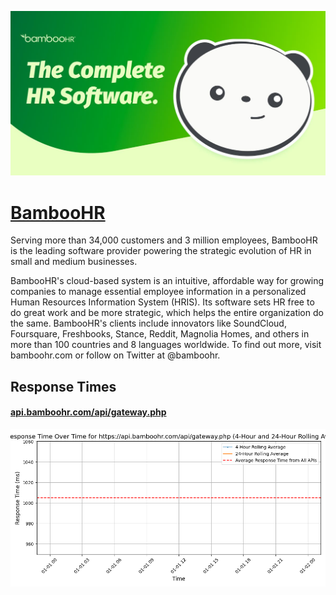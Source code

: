 [![Visit BambooHR](imagePreview.jpg)](https://bamboohr.com)

# [BambooHR](https://bamboohr.com)

Serving more than 34,000 customers and 3 million employees, BambooHR is the leading software provider powering the strategic evolution of HR in small and medium businesses.

BambooHR's cloud-based system is an intuitive, affordable way for growing companies to manage essential employee information in a personalized Human Resources Information System (HRIS). Its software sets HR free to do great work and be more strategic, which helps the entire organization do the same. BambooHR's clients include innovators like SoundCloud, Foursquare, Freshbooks, Stance, Reddit, Magnolia Homes, and others in more than 100 countries and 8 languages worldwide. To find out more, visit bamboohr.com or follow on Twitter at @bamboohr.

## Response Times

#### [api.bamboohr.com/api/gateway.php](https://api.bamboohr.com/api/gateway.php)

![api.bamboohr.com/api/gateway.php](response-time-charts/6170692e62616d626f6f68722e636f6d2f6170692f676174657761792e706870.png)
